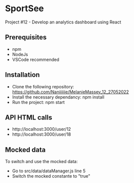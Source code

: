 # SportSee

Project #12 - Develop an analytics dashboard using React



## Prerequisites

- npm
- NodeJs
- VSCode recommended

## Installation

- Clone the following repository: https://github.com/Naniiiiiie/MelanieMassey_12_27052022
- Install the necessary dependancy: npm install
- Run the project: npm start

## API HTML calls

- http://localhost:3000/user/12
- http://localhost:3000/user/18

## Mocked data

To switch and use the mocked data:
- Go to src/data/dataManager.js line 5
- Switch the mocked constante to "true"